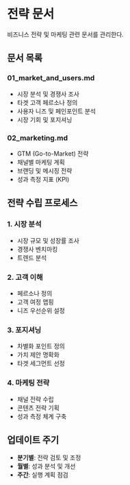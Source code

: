 # 전략 문서

비즈니스 전략 및 마케팅 관련 문서를 관리한다.

## 문서 목록

### 01_market_and_users.md
- 시장 분석 및 경쟁사 조사
- 타겟 고객 페르소나 정의
- 사용자 니즈 및 페인포인트 분석
- 시장 기회 및 포지셔닝

### 02_marketing.md
- GTM (Go-to-Market) 전략
- 채널별 마케팅 계획
- 브랜딩 및 메시징 전략
- 성과 측정 지표 (KPI)

## 전략 수립 프로세스

### 1. 시장 분석
- 시장 규모 및 성장률 조사
- 경쟁사 벤치마킹
- 트렌드 분석

### 2. 고객 이해
- 페르소나 정의
- 고객 여정 맵핑
- 니즈 우선순위 설정

### 3. 포지셔닝
- 차별화 포인트 정의
- 가치 제안 명확화
- 타겟 세그먼트 선정

### 4. 마케팅 전략
- 채널 전략 수립
- 콘텐츠 전략 기획
- 성과 측정 체계 구축

## 업데이트 주기

- **분기별**: 전략 검토 및 조정
- **월별**: 성과 분석 및 개선
- **주간**: 실행 계획 점검
